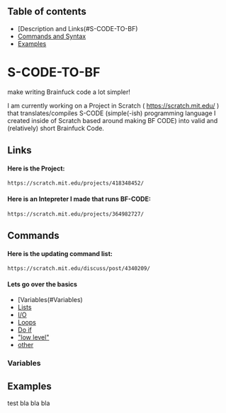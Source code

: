 ## Table of contents
* [Description and Links(#S-CODE-TO-BF)
* [Commands and Syntax](#Commands)
* [Examples](#Examples)

# S-CODE-TO-BF
make writing Brainfuck code a lot simpler!

I am currently working on a Project in Scratch ( https://scratch.mit.edu/ ) that translates/compiles S-CODE (simple(-ish) programming language I created inside of Scratch based around making BF CODE) into valid and (relatively) short Brainfuck Code.
## Links
#### Here is the Project:
```
https://scratch.mit.edu/projects/418348452/
```
#### Here is an Intepreter I made that runs BF-CODE:
```
https://scratch.mit.edu/projects/364982727/
```


## Commands
#### Here is the updating command list:
```
https://scratch.mit.edu/discuss/post/4340209/
```
#### Lets go over the basics
* [Variables(#Variables)
* [Lists](#)
* [I/O](#)
* [Loops](#)
* [Do if](#)
* ["low level"](#)
* [other](#)

### Variables







## Examples
test bla bla bla

